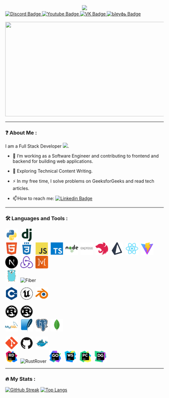 <div id="header" align="center">
  <img src="https://c.tenor.com/WA70bldelc0AAAAC/tenor.gif" width="100"/>
</div>

<div id="badges">
  <a href="https://discord.gg/tEd4B9zr">
    <img src="https://img.shields.io/badge/Discord-darkblue?style=for-the-badge&logo=discord&logoColor=white" alt="Discord Badge"/>
  </a>
  <a href="https://t.me/spitfireo">
    <img src="https://img.shields.io/badge/Telegram-blue?style=for-the-badge&logo=telegram&logoColor=white" alt="Youtube Badge"/>
  </a>
  <a href="https://vk.com/sfooo">
    <img src="https://img.shields.io/badge/Vk-blue?style=for-the-badge&logo=vk&logoColor=white" alt="VK Badge"/>
  </a>
  <a href="https://steamcommunity.com/id/SPITFIREOOO/">
    <img src="https://img.shields.io/badge/Steam-black?style=for-the-badge&logo=steam&logoColor=white" alt="Ыеуфь Badge"/>
  </a>
</div>

<img src="https://komarev.com/ghpvc/?username=spitfireooo&style=flat-square&color=blue" alt=""/>

<div align="center">
  <img src="https://media.giphy.com/media/dWesBcTLavkZuG35MI/giphy.gif" width="600" height="300"/>
</div>

---

### :question: About Me :

I am a Full Stack Developer <img src="https://media.giphy.com/media/WUlplcMpOCEmTGBtBW/giphy.gif" width="30">.

- :telescope: I’m working as a Software Engineer and contributing to frontend and backend for building web applications.

- :seedling: Exploring Technical Content Writing.

- :zap: In my free time, I solve problems on GeeksforGeeks and read tech articles.

- :mailbox:How to reach me: [![Linkedin Badge](https://img.shields.io/badge/-kakbar-blue?style=flat&logo=Linkedin&logoColor=white)](your-linkedin-url)

---

### :hammer_and_wrench: Languages and Tools :

<div>
  <img src="https://github.com/devicons/devicon/blob/master/icons/python/python-original.svg" title="Python" alt="Python" width="40" height="40"/>&nbsp;
  <img src="https://github.com/devicons/devicon/blob/master/icons/django/django-plain.svg" title="Django" alt="Django" width="40" height="40"/>&nbsp;
  <br/>
  <img src="https://github.com/devicons/devicon/blob/master/icons/html5/html5-original.svg" title="HTML5" alt="HTML" width="40" height="40"/>&nbsp;
  <img src="https://github.com/devicons/devicon/blob/master/icons/css3/css3-plain-wordmark.svg"  title="CSS3" alt="CSS" width="40" height="40"/>&nbsp;
  <img src="https://github.com/devicons/devicon/blob/master/icons/javascript/javascript-original.svg" title="JavaScript" alt="JavaScript" width="40" height="40"/>&nbsp;
  <img src="https://github.com/devicons/devicon/blob/master/icons/typescript/typescript-original.svg" title="TypeScript" alt="TypeScript" width="40" height="40"/>&nbsp;
  <img src="https://github.com/devicons/devicon/blob/master/icons/nodejs/nodejs-original-wordmark.svg" title="Nodejs" alt="Nodejs" width="40" height="40"/>&nbsp;
  <img src="https://github.com/devicons/devicon/blob/master/icons/express/express-original-wordmark.svg" title="Express" alt="Express" width="40" height="40"/>&nbsp;
  <img src="https://github.com/devicons/devicon/blob/master/icons/nestjs/nestjs-original.svg" title="Nest" alt="Nest" width="40" height="40"/>&nbsp;
  <img src="https://github.com/devicons/devicon/blob/master/icons/prisma/prisma-original.svg" title="Prisma" alt="Prisma" width="40" height="40"/>&nbsp;
  <img src="https://github.com/devicons/devicon/blob/master/icons/react/react-original.svg" title="React" alt="React" width="40" height="40"/>&nbsp;
  <img src="https://github.com/devicons/devicon/blob/master/icons/vitejs/vitejs-original.svg" title="Vite" alt="Vite" width="40" height="40"/>&nbsp;
  <img src="https://github.com/devicons/devicon/blob/master/icons/nextjs/nextjs-original.svg" title="Next" alt="Next" width="40" height="40"/>&nbsp;
  <img src="https://github.com/devicons/devicon/blob/master/icons/redux/redux-original.svg" title="Redux" alt="Redux" width="40" height="40"/>&nbsp;
  <img src="https://github.com/devicons/devicon/blob/master/icons/mobx/mobx-original.svg" title="Mobx" alt="Mobx" width="40" height="40"/>&nbsp;
  <br/>
  <img src="https://github.com/devicons/devicon/blob/master/icons/go/go-original.svg" title="Go" alt="Go" width="40" height="40"/>&nbsp;
  <img src="https://gofiber.io/assets/images/logo.svg" title="Fiber" alt="Fiber" width="40" height="40"/>&nbsp;

  <img src="https://github.com/devicons/devicon/blob/master/icons/cplusplus/cplusplus-plain.svg" title="C++" alt="Cpp" width="40" height="40"/>&nbsp;
  <img src="https://github.com/devicons/devicon/blob/master/icons/unrealengine/unrealengine-original.svg" title="UE5" alt="UE5" width="40" height="40"/>&nbsp;
  <img src="https://github.com/devicons/devicon/blob/master/icons/blender/blender-original.svg" title="Blender" alt="Blender" width="40" height="40"/>&nbsp;

  <img src="https://github.com/devicons/devicon/blob/master/icons/rust/rust-original.svg" title="Rust" alt="Rust" width="40" height="40"/>&nbsp;
  <img src="https://github.com/devicons/devicon/blob/master/icons/rust/rust-original.svg" title="Axum" alt="Axum" width="40" height="40"/>&nbsp;
  <br/>
  <img src="https://github.com/devicons/devicon/blob/master/icons/mysql/mysql-original-wordmark.svg" title="MySQL"  alt="MySQL" width="40" height="40"/>&nbsp;
  <img src="https://github.com/devicons/devicon/blob/master/icons/sqlite/sqlite-original.svg" title="SQLite" alt="SQLite" width="40" height="40"/>&nbsp;
  <img src="https://github.com/devicons/devicon/blob/master/icons/postgresql/postgresql-original.svg" title="Postgres" alt="Postgres" width="40" height="40"/>&nbsp;
  <img src="https://github.com/devicons/devicon/blob/master/icons/mongodb/mongodb-original.svg" title="Mongodb" alt="Mongodb" width="40" height="40"/>&nbsp;

  <img src="https://github.com/devicons/devicon/blob/master/icons/git/git-original.svg" title="Git" alt="Git" width="40" height="40"/>&nbsp;
  <img src="https://github.com/devicons/devicon/blob/master/icons/github/github-original.svg" title="Github" alt="Github" width="40" height="40"/>&nbsp;
  <img src="https://github.com/devicons/devicon/blob/master/icons/docker/docker-original.svg" title="Docker" alt="Docker" width="40" height="40"/>&nbsp;
  <br/>
  <img src="https://github.com/devicons/devicon/blob/master/icons/rider/rider-original.svg" title="Rider" alt="Rider" width="40" height="40"/>&nbsp;
  <img src="https://img.gtorrent.cc/uploads/posts/2024-09/1725712978_ykld9.jpg" title="RustRover" alt="RustRover" width="40" height="40"/>&nbsp;
  <img src="https://github.com/devicons/devicon/blob/master/icons/goland/goland-original.svg" title="GoLand" alt="GoLand" width="40" height="40"/>&nbsp;
  <img src="https://github.com/devicons/devicon/blob/master/icons/webstorm/webstorm-original.svg" title="WebStorm" alt="WebStorm" width="40" height="40"/>&nbsp;
  <img src="https://github.com/devicons/devicon/blob/master/icons/pycharm/pycharm-original.svg" title="PyCharm" alt="PyCharm" width="40" height="40"/>&nbsp;
  <img src="https://github.com/devicons/devicon/blob/master/icons/datagrip/datagrip-original.svg" title="DataGrip" alt="DataGrip" width="40" height="40"/>&nbsp;
</div>

---

### :fire: My Stats :

[![GitHub Streak](http://github-readme-streak-stats.herokuapp.com?spitfireooo&theme=dark&background=000000)](https://git.io/streak-stats)
[![Top Langs](https://github-readme-stats.vercel.app/api/top-langs/?username=spitfireooo&layout=compact&theme=vision-friendly-dark)](https://github.com/anuraghazra/github-readme-stats)

